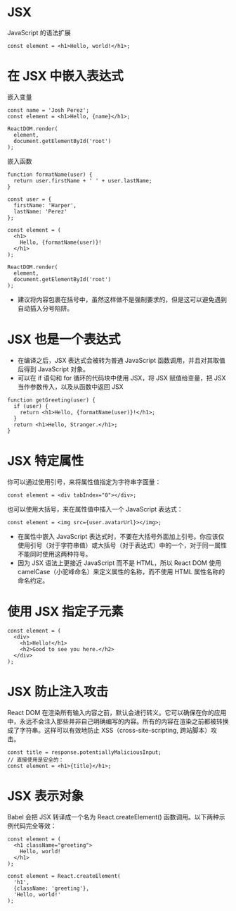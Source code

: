 # JSX
JavaScript 的语法扩展
```
const element = <h1>Hello, world!</h1>;
```

# 在 JSX 中嵌入表达式
嵌入变量
```
const name = 'Josh Perez';
const element = <h1>Hello, {name}</h1>;

ReactDOM.render(
  element,
  document.getElementById('root')
);
```

嵌入函数
```
function formatName(user) {
  return user.firstName + ' ' + user.lastName;
}

const user = {
  firstName: 'Harper',
  lastName: 'Perez'
};

const element = (
  <h1>
    Hello, {formatName(user)}!
  </h1>
);

ReactDOM.render(
  element,
  document.getElementById('root')
);
```

- 建议将内容包裹在括号中，虽然这样做不是强制要求的，但是这可以避免遇到自动插入分号陷阱。


# JSX 也是一个表达式
- 在编译之后，JSX 表达式会被转为普通 JavaScript 函数调用，并且对其取值后得到 JavaScript 对象。
- 可以在 if 语句和 for 循环的代码块中使用 JSX，将 JSX 赋值给变量，把 JSX 当作参数传入，以及从函数中返回 JSX
```
function getGreeting(user) {
  if (user) {
    return <h1>Hello, {formatName(user)}!</h1>;
  }
  return <h1>Hello, Stranger.</h1>;
}
```


# JSX 特定属性
你可以通过使用引号，来将属性值指定为字符串字面量：
```
const element = <div tabIndex="0"></div>;
```
也可以使用大括号，来在属性值中插入一个 JavaScript 表达式：
```
const element = <img src={user.avatarUrl}></img>;
```

- 在属性中嵌入 JavaScript 表达式时，不要在大括号外面加上引号。你应该仅使用引号（对于字符串值）或大括号（对于表达式）中的一个，对于同一属性不能同时使用这两种符号。
- 因为 JSX 语法上更接近 JavaScript 而不是 HTML，所以 React DOM 使用 camelCase（小驼峰命名）来定义属性的名称，而不使用 HTML 属性名称的命名约定。
  

# 使用 JSX 指定子元素
```
const element = (
  <div>
    <h1>Hello!</h1>
    <h2>Good to see you here.</h2>
  </div>
);
```


# JSX 防止注入攻击
React DOM 在渲染所有输入内容之前，默认会进行转义。它可以确保在你的应用中，永远不会注入那些并非自己明确编写的内容。所有的内容在渲染之前都被转换成了字符串。这样可以有效地防止 XSS（cross-site-scripting, 跨站脚本）攻击。
```
const title = response.potentiallyMaliciousInput;
// 直接使用是安全的：
const element = <h1>{title}</h1>;
```


# JSX 表示对象
Babel 会把 JSX 转译成一个名为 React.createElement() 函数调用。以下两种示例代码完全等效：
```
const element = (
  <h1 className="greeting">
    Hello, world!
  </h1>
);

const element = React.createElement(
  'h1',
  {className: 'greeting'},
  'Hello, world!'
);
```
